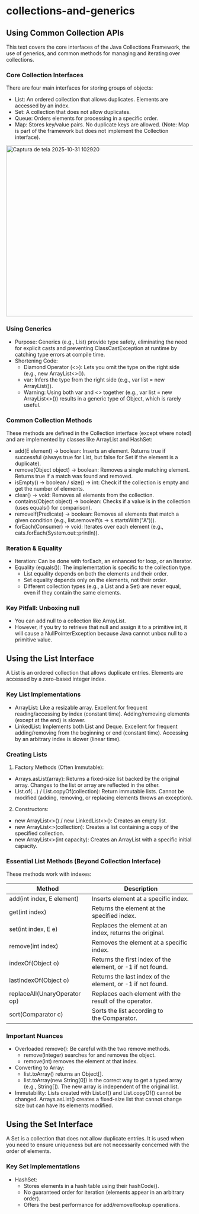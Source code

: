 # collections-and-generics

## Using Common Collection APIs
This text covers the core interfaces of the Java Collections Framework, the use of generics, and common methods for managing and iterating over collections.

### Core Collection Interfaces

There are four main interfaces for storing groups of objects:

- List: An ordered collection that allows duplicates. Elements are accessed by an index.
- Set: A collection that does not allow duplicates.
- Queue: Orders elements for processing in a specific order.
- Map: Stores key/value pairs. No duplicate keys are allowed. (Note: Map is part of the framework but does not implement the Collection interface).

<img width="1070" height="461" alt="Captura de tela 2025-10-31 102920" src="https://github.com/user-attachments/assets/eb2a3c7a-4969-432f-93d3-366b4cad363e" />

### Using Generics

- Purpose: Generics (e.g., List<String>) provide type safety, eliminating the need for explicit casts and preventing ClassCastException at runtime by catching type errors at compile time.
- Shortening Code:
   - Diamond Operator (<>): Lets you omit the type on the right side (e.g., new ArrayList<>()).
   - var: Infers the type from the right side (e.g., var list = new ArrayList<Integer>()).
   - Warning: Using both var and <> together (e.g., var list = new ArrayList<>()) results in a generic type of Object, which is rarely useful.

 ### Common Collection Methods

 These methods are defined in the Collection interface (except where noted) and are implemented by classes like ArrayList and HashSet:

 - add(E element) → boolean: Inserts an element. Returns true if successful (always true for List, but false for Set if the element is a duplicate).
- remove(Object object) → boolean: Removes a single matching element. Returns true if a match was found and removed.
- isEmpty() → boolean / size() → int: Check if the collection is empty and get the number of elements.
- clear() → void: Removes all elements from the collection.
- contains(Object object) → boolean: Checks if a value is in the collection (uses equals() for comparison).
- removeIf(Predicate) → boolean: Removes all elements that match a given condition (e.g., list.removeIf(s -> s.startsWith("A"))).
- forEach(Consumer) → void: Iterates over each element (e.g., cats.forEach(System.out::println)).

### Iteration & Equality

- Iteration: Can be done with forEach, an enhanced for loop, or an Iterator.
- Equality (equals()): The implementation is specific to the collection type.
   - List equality depends on both the elements and their order.
   - Set equality depends only on the elements, not their order.
   - Different collection types (e.g., a List and a Set) are never equal, even if they contain the same elements.

 ### Key Pitfall: Unboxing null

 - You can add null to a collection like ArrayList<Integer>.
- However, if you try to retrieve that null and assign it to a primitive int, it will cause a NullPointerException because Java cannot unbox null to a primitive value.

## Using the List Interface

A List is an ordered collection that allows duplicate entries. Elements are accessed by a zero-based integer index.

### Key List Implementations

- ArrayList: Like a resizable array. Excellent for frequent reading/accessing by index (constant time). Adding/removing elements (except at the end) is slower.
- LinkedList: Implements both List and Deque. Excellent for frequent adding/removing from the beginning or end (constant time). Accessing by an arbitrary index is slower (linear time).

### Creating Lists

1. Factory Methods (Often Immutable):

- Arrays.asList(array): Returns a fixed-size list backed by the original array. Changes to the list or array are reflected in the other.
- List.of(...) / List.copyOf(collection): Return immutable lists. Cannot be modified (adding, removing, or replacing elements throws an exception).

2. Constructors:

- new ArrayList<>() / new LinkedList<>(): Creates an empty list.
- new ArrayList<>(collection): Creates a list containing a copy of the specified collection.
- new ArrayList<>(int capacity): Creates an ArrayList with a specific initial capacity.

### Essential List Methods (Beyond Collection Interface)

These methods work with indexes:

Method | Description
-- | --
add(int index, E element) | Inserts element at a specific index.
get(int index) | Returns the element at the specified index.
set(int index, E e) | Replaces the element at an index, returns the original.
remove(int index) | Removes the element at a specific index.
indexOf(Object o) | Returns the first index of the element, or -1 if not found.
lastIndexOf(Object o) | Returns the last index of the element, or -1 if not found.
replaceAll(UnaryOperator op) | Replaces each element with the result of the operator.
sort(Comparator c) | Sorts the list according to the Comparator.

### Important Nuances

- Overloaded remove(): Be careful with the two remove methods.
   - remove(Integer) searches for and removes the object.
   - remove(int) removes the element at that index.
- Converting to Array:
   - list.toArray() returns an Object[].
   - list.toArray(new String[0]) is the correct way to get a typed array (e.g., String[]). The new array is independent of the original list.
- Immutability: Lists created with List.of() and List.copyOf() cannot be changed. Arrays.asList() creates a fixed-size list that cannot change size but can have its elements modified.

## Using the Set Interface

A Set is a collection that does not allow duplicate entries. It is used when you need to ensure uniqueness but are not necessarily concerned with the order of elements.

### Key Set Implementations

- HashSet:
   - Stores elements in a hash table using their hashCode().
   - No guaranteed order for iteration (elements appear in an arbitrary order).
   - Offers the best performance for add/remove/lookup operations.


















